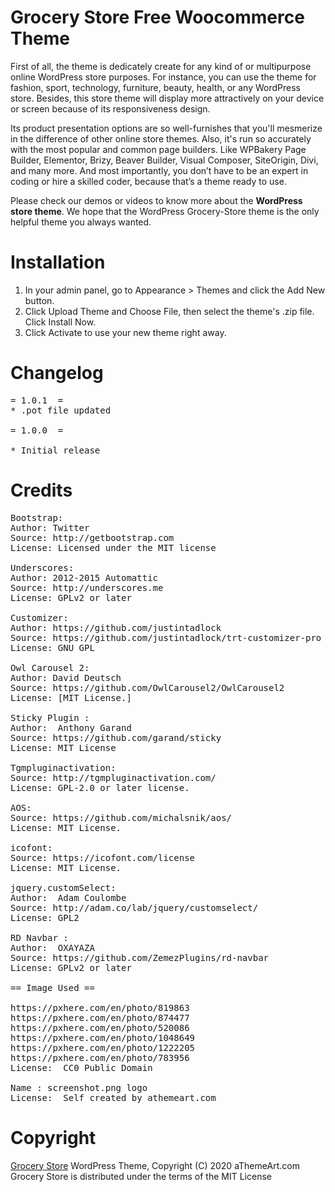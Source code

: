 Grocery Store Free Woocommerce Theme 
========================================


First of all, the theme is dedicately create for any kind of or multipurpose online WordPress store purposes. For instance, you can use the theme for fashion, sport, technology, furniture, beauty, health, or any WordPress store. Besides, this store theme will display more attractively on your device or screen because of its responsiveness design.

Its product presentation options are so well-furnishes that you'll mesmerize in the difference of other online store themes. Also, it's run so accurately with the most popular and common page builders. Like WPBakery Page Builder, Elementor, Brizy, Beaver Builder, Visual Composer, SiteOrigin, Divi, and many more. And most importantly, you don’t have to be an expert in coding or hire a skilled coder, because that’s a theme ready to use.

Please check our demos or videos to know more about the <strong>WordPress store theme</strong>. We hope that the WordPress Grocery-Store theme is the only helpful theme you always wanted.

Installation 
========================================
1. In your admin panel, go to Appearance > Themes and click the Add New button.
2. Click Upload Theme and Choose File, then select the theme's .zip file. Click Install Now.
3. Click Activate to use your new theme right away.



Changelog
========================================
<pre>
= 1.0.1  =
* .pot file updated

= 1.0.0  =

* Initial release
</pre>


Credits 
========================================
<pre>
Bootstrap:
Author: Twitter
Source: http://getbootstrap.com
License: Licensed under the MIT license

Underscores:
Author: 2012-2015 Automattic
Source: http://underscores.me
License: GPLv2 or later

Customizer:
Author: https://github.com/justintadlock
Source: https://github.com/justintadlock/trt-customizer-pro
License: GNU GPL

Owl Carousel 2:
Author: David Deutsch
Source: https://github.com/OwlCarousel2/OwlCarousel2
License: [MIT License.]

Sticky Plugin :
Author:  Anthony Garand    
Source: https://github.com/garand/sticky
License: MIT License

Tgmpluginactivation:
Source: http://tgmpluginactivation.com/
License: GPL-2.0 or later license.

AOS:
Source: https://github.com/michalsnik/aos/
License: MIT License.

icofont:
Source: https://icofont.com/license
License: MIT License.

jquery.customSelect:
Author:  Adam Coulombe    
Source: http://adam.co/lab/jquery/customselect/
License: GPL2

RD Navbar :
Author:  OXAYAZA    
Source: https://github.com/ZemezPlugins/rd-navbar
License: GPLv2 or later

== Image Used ==

https://pxhere.com/en/photo/819863
https://pxhere.com/en/photo/874477
https://pxhere.com/en/photo/520086
https://pxhere.com/en/photo/1048649
https://pxhere.com/en/photo/1222205
https://pxhere.com/en/photo/783956
License:  CC0 Public Domain 

Name : screenshot.png logo
License:  Self created by athemeart.com 
</pre>


Copyright
========================================
<a href="https://bddesignzone.com/grocery-store-wordpress-woocommerce-theme/" target="_blank">Grocery Store</a> WordPress Theme, Copyright (C) 2020 aThemeArt.com
Grocery Store is distributed under the terms of the MIT License 